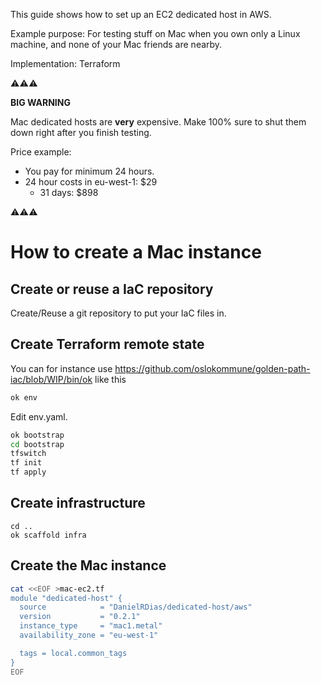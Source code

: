This guide shows how to set up an EC2 dedicated host in AWS.

Example purpose: For testing stuff on Mac when you own only a Linux machine, and none of your Mac friends are nearby.

Implementation: Terraform

:warning::warning::warning:

**BIG WARNING**

Mac dedicated hosts are **very** expensive. Make 100% sure to shut them down right after you finish testing.

Price example:

* You pay for minimum 24 hours.
* 24 hour costs in eu-west-1: $29
  * 31 days: $898

:warning::warning::warning:

# How to create a Mac instance

## Create or reuse a IaC repository

Create/Reuse a git repository to put your IaC files in.

## Create Terraform remote state

You can for instance use https://github.com/oslokommune/golden-path-iac/blob/WIP/bin/ok like this

```sh
ok env
```

Edit env.yaml.

```sh
ok bootstrap
cd bootstrap
tfswitch
tf init
tf apply
```

## Create infrastructure

```
cd ..
ok scaffold infra
```



## Create the Mac instance

```sh
cat <<EOF >mac-ec2.tf
module "dedicated-host" {
  source            = "DanielRDias/dedicated-host/aws"
  version           = "0.2.1"
  instance_type     = "mac1.metal"
  availability_zone = "eu-west-1"

  tags = local.common_tags
}
EOF

```

